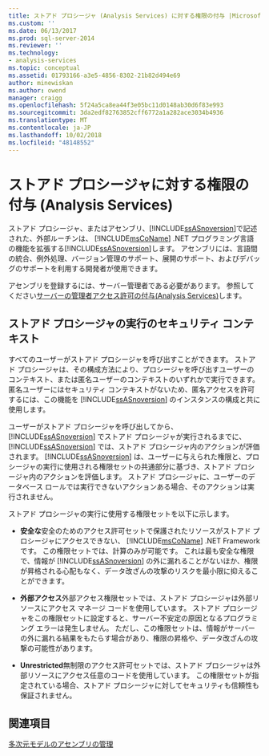 ```yaml
---
title: ストアド プロシージャ (Analysis Services) に対する権限の付与 |Microsoft Docs
ms.custom: ''
ms.date: 06/13/2017
ms.prod: sql-server-2014
ms.reviewer: ''
ms.technology:
- analysis-services
ms.topic: conceptual
ms.assetid: 01793166-a3e5-4856-8302-21b82d494e69
author: minewiskan
ms.author: owend
manager: craigg
ms.openlocfilehash: 5f24a5ca8ea44f3e05bc11d0148ab30d6f83e993
ms.sourcegitcommit: 3da2edf82763852cff6772a1a282ace3034b4936
ms.translationtype: MT
ms.contentlocale: ja-JP
ms.lasthandoff: 10/02/2018
ms.locfileid: "48148552"
---
```

# <a name="grant-permissions-on-stored-procedures-analysis-services"></a>ストアド プロシージャに対する権限の付与 (Analysis Services)
  ストアド プロシージャ、またはアセンブリ、[!INCLUDE[ssASnoversion](../includes/ssasnoversion-md.md)]で記述された、外部ルーチンは、 [!INCLUDE[msCoName](../includes/msconame-md.md)] .NET プログラミング言語の機能を拡張する[!INCLUDE[ssASnoversion](../includes/ssasnoversion-md.md)]します。 アセンブリには、言語間の統合、例外処理、バージョン管理のサポート、展開のサポート、およびデバッグのサポートを利用する開発者が使用できます。  
  
 アセンブリを登録するには、サーバー管理者である必要があります。 参照してください[サーバーの管理者アクセス許可の付与&#40;Analysis Services&#41;](instances/grant-server-admin-rights-to-an-analysis-services-instance.md)します。  
  
## <a name="security-context-for-stored-procedure-execution"></a>ストアド プロシージャの実行のセキュリティ コンテキスト  
 すべてのユーザーがストアド プロシージャを呼び出すことができます。 ストアド プロシージャは、その構成方法により、プロシージャを呼び出すユーザーのコンテキスト、または匿名ユーザーのコンテキストのいずれかで実行できます。 匿名ユーザーにはセキュリティ コンテキストがないため、匿名アクセスを許可するには、この機能を [!INCLUDE[ssASnoversion](../includes/ssasnoversion-md.md)] のインスタンスの構成と共に使用します。  
  
 ユーザーがストアド プロシージャを呼び出してから、[!INCLUDE[ssASnoversion](../includes/ssasnoversion-md.md)] でストアド プロシージャが実行されるまでに、[!INCLUDE[ssASnoversion](../includes/ssasnoversion-md.md)] では、ストアド プロシージャ内のアクションが評価されます。 [!INCLUDE[ssASnoversion](../includes/ssasnoversion-md.md)] は、ユーザーに与えられた権限と、プロシージャの実行に使用される権限セットの共通部分に基づき、ストアド プロシージャ内のアクションを評価します。 ストアド プロシージャに、ユーザーのデータベース ロールでは実行できないアクションある場合、そのアクションは実行されません。  
  
 ストアド プロシージャの実行に使用する権限セットを以下に示します。  
  
-   **安全な**安全のためのアクセス許可セットで保護されたリソースがストアド プロシージャにアクセスできない、 [!INCLUDE[msCoName](../includes/msconame-md.md)] .NET Framework です。 この権限セットでは、計算のみが可能です。 これは最も安全な権限で、情報が [!INCLUDE[ssASnoversion](../includes/ssasnoversion-md.md)] の外に漏れることがないほか、権限が昇格される心配もなく、データ改ざんの攻撃のリスクを最小限に抑えることができます。  
  
-   **外部アクセス**外部アクセス権限セットでは、ストアド プロシージャは外部リソースにアクセス マネージ コードを使用しています。 ストアド プロシージャをこの権限セットに設定すると、サーバー不安定の原因となるプログラミング エラーは発生しません。 ただし、この権限セットは、情報がサーバーの外に漏れる結果をもたらす場合があり、権限の昇格や、データ改ざんの攻撃の可能性があります。  
  
-   **Unrestricted**無制限のアクセス許可セットでは、ストアド プロシージャは外部リソースにアクセス任意のコードを使用しています。 この権限セットが指定されている場合、ストアド プロシージャに対してセキュリティも信頼性も保証されません。  
  
## <a name="see-also"></a>関連項目  
 [多次元モデルのアセンブリの管理](multidimensional-models/multidimensional-model-assemblies-management.md)  
  
  
